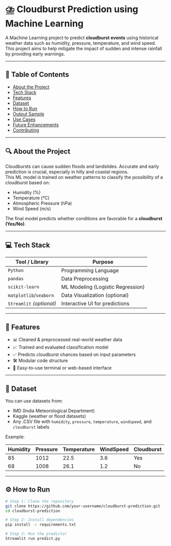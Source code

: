 # ⛈️ Cloudburst Prediction using Machine Learning

A Machine Learning project to predict **cloudburst events** using historical weather data such as humidity, pressure, temperature, and wind speed. This project aims to help mitigate the impact of sudden and intense rainfall by providing early warnings.

---

## 📌 Table of Contents
- [About the Project](#-about-the-project)
- [Tech Stack](#-tech-stack)
- [Features](#-features)
- [Dataset](#-dataset)
- [How to Run](#-how-to-run)
- [Output Sample](#-output-sample)
- [Use Cases](#-use-cases)
- [Future Enhancements](#-future-enhancements)
- [Contributing](#-contributing)

---

## 🔍 About the Project

Cloudbursts can cause sudden floods and landslides. Accurate and early prediction is crucial, especially in hilly and coastal regions.  
This ML model is trained on weather patterns to classify the possibility of a cloudburst based on:
- Humidity (%)
- Temperature (°C)
- Atmospheric Pressure (hPa)
- Wind Speed (m/s)

The final model predicts whether conditions are favorable for a **cloudburst (Yes/No)**.

---

## 💻 Tech Stack

| Tool / Library       | Purpose                            |
|----------------------|-------------------------------------|
| `Python`             | Programming Language                |
| `pandas`             | Data Preprocessing                  |
| `scikit-learn`       | ML Modeling (Logistic Regression)   |
| `matplotlib`/`seaborn` | Data Visualization (optional)      |
| `Streamlit` *(optional)* | Interactive UI for predictions     |

---

## 🚀 Features

- 📊 Cleaned & preprocessed real-world weather data
- 📈 Trained and evaluated classification model
- ✅ Predicts cloudburst chances based on input parameters
- 🛠️ Modular code structure
- 💬 Easy-to-use terminal or web-based interface

---

## 📁 Dataset

You can use datasets from:
- IMD (India Meteorological Department)
- Kaggle (weather or flood datasets)
- Any .CSV file with `humidity`, `pressure`, `temperature`, `windspeed`, and `cloudburst` labels

Example:

| Humidity | Pressure | Temperature | WindSpeed | Cloudburst |
|----------|----------|-------------|-----------|------------|
| 85       | 1012     | 22.5        | 3.6       | Yes        |
| 68       | 1008     | 26.1        | 1.2       | No         |

---

## ⚙️ How to Run

```bash
# Step 1: Clone the repository
git clone https://github.com/your-username/cloudburst-prediction.git
cd cloudburst-prediction

# Step 2: Install dependencies
pip install -r requirements.txt

# Step 3: Run the predictor
Streamlit run predict.py

